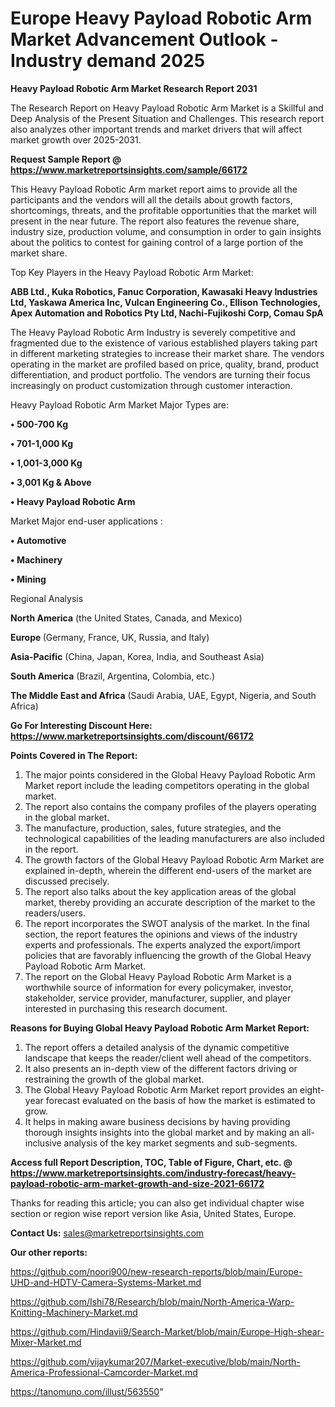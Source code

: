 # Europe Heavy Payload Robotic Arm Market Advancement Outlook - Industry demand 2025

<strong>Heavy Payload Robotic Arm Market Research Report 2031</strong>

The Research Report on Heavy Payload Robotic Arm Market is a Skillful and Deep Analysis of the Present Situation and Challenges. This research report also analyzes other important trends and market drivers that will affect market growth over 2025-2031.

<strong>Request Sample Report @ <a href=https://www.marketreportsinsights.com/sample/66172>https://www.marketreportsinsights.com/sample/66172</a></strong>

This Heavy Payload Robotic Arm market report aims to provide all the participants and the vendors will all the details about growth factors, shortcomings, threats, and the profitable opportunities that the market will present in the near future. The report also features the revenue share, industry size, production volume, and consumption in order to gain insights about the politics to contest for gaining control of a large portion of the market share.

Top Key Players in the Heavy Payload Robotic Arm Market:

<strong>ABB Ltd., Kuka Robotics, Fanuc Corporation, Kawasaki Heavy Industries Ltd, Yaskawa America Inc, Vulcan Engineering Co., Ellison Technologies, Apex Automation and Robotics Pty Ltd, Nachi-Fujikoshi Corp, Comau SpA</strong>

The Heavy Payload Robotic Arm Industry is severely competitive and fragmented due to the existence of various established players taking part in different marketing strategies to increase their market share. The vendors operating in the market are profiled based on price, quality, brand, product differentiation, and product portfolio. The vendors are turning their focus increasingly on product customization through customer interaction.

Heavy Payload Robotic Arm Market Major Types are:

<strong>• 500-700 Kg

• 701-1,000 Kg

• 1,001-3,000 Kg

• 3,001 Kg & Above

• Heavy Payload Robotic Arm</strong>

Market Major end-user applications :

<strong>• Automotive

• Machinery

• Mining</strong>

Regional Analysis

</u><strong><b>North America</b></strong> (the United States, Canada, and Mexico)

<strong><b>Europe </b></strong>(Germany, France, UK, Russia, and Italy)

<strong><b>Asia-Pacific</b></strong> (China, Japan, Korea, India, and Southeast Asia)

<strong><b>South America</b></strong> (Brazil, Argentina, Colombia, etc.)

<strong><b>The Middle East and Africa</b></strong> (Saudi Arabia, UAE, Egypt, Nigeria, and South Africa)

<strong>Go For Interesting Discount Here: <a href=https://www.marketreportsinsights.com/discount/66172>https://www.marketreportsinsights.com/discount/66172</a></strong>

<strong>Points Covered in The Report:</strong>
<ol>
  <li>The major points considered in the Global Heavy Payload Robotic Arm Market report include the leading competitors operating in the global market.</li>
  <li>The report also contains the company profiles of the players operating in the global market.</li>
  <li>The manufacture, production, sales, future strategies, and the technological capabilities of the leading manufacturers are also included in the report.</li>
  <li>The growth factors of the Global Heavy Payload Robotic Arm Market are explained in-depth, wherein the different end-users of the market are discussed precisely.</li>
  <li>The report also talks about the key application areas of the global market, thereby providing an accurate description of the market to the readers/users.</li>
  <li>The report incorporates the SWOT analysis of the market. In the final section, the report features the opinions and views of the industry experts and professionals. The experts analyzed the export/import policies that are favorably influencing the growth of the Global Heavy Payload Robotic Arm Market.</li>
  <li>The report on the Global Heavy Payload Robotic Arm Market is a worthwhile source of information for every policymaker, investor, stakeholder, service provider, manufacturer, supplier, and player interested in purchasing this research document.</li>
</ol>
<strong>Reasons for Buying Global Heavy Payload Robotic Arm Market Report:</strong>

<ol>
  <li>The report offers a detailed analysis of the dynamic competitive landscape that keeps the reader/client well ahead of the competitors.</li>
  <li>It also presents an in-depth view of the different factors driving or restraining the growth of the global market.</li>
  <li>The Global Heavy Payload Robotic Arm Market report provides an eight-year forecast evaluated on the basis of how the market is estimated to grow.</li>
  <li>It helps in making aware business decisions by having providing thorough insights insights into the global market and by making an all-inclusive analysis of the key market segments and sub-segments.</li>
</ol>
<strong>Access full Report Description, TOC, Table of Figure, Chart, etc. @ <a href=https://www.marketreportsinsights.com/industry-forecast/heavy-payload-robotic-arm-market-growth-and-size-2021-66172>https://www.marketreportsinsights.com/industry-forecast/heavy-payload-robotic-arm-market-growth-and-size-2021-66172</a></strong>


Thanks for reading this article; you can also get individual chapter wise section or region wise report version like Asia, United States, Europe.

<strong>Contact Us:</strong>
sales@marketreportsinsights.com

<strong>Our other reports:</strong>

<a href=https://github.com/noori900/new-research-reports/blob/main/Europe-UHD-and-HDTV-Camera-Systems-Market.md>https://github.com/noori900/new-research-reports/blob/main/Europe-UHD-and-HDTV-Camera-Systems-Market.md</a>

<a href=https://github.com/Ishi78/Research/blob/main/North-America-Warp-Knitting-Machinery-Market.md>https://github.com/Ishi78/Research/blob/main/North-America-Warp-Knitting-Machinery-Market.md</a>

<a href=https://github.com/Hindavii9/Search-Market/blob/main/Europe-High-shear-Mixer-Market.md>https://github.com/Hindavii9/Search-Market/blob/main/Europe-High-shear-Mixer-Market.md</a>

<a href=https://github.com/vijaykumar207/Market-executive/blob/main/North-America-Professional-Camcorder-Market.md>https://github.com/vijaykumar207/Market-executive/blob/main/North-America-Professional-Camcorder-Market.md</a>

<a href=https://tanomuno.com/illust/563550>https://tanomuno.com/illust/563550</a>"
